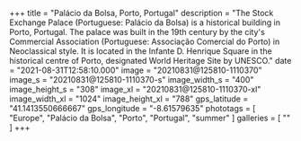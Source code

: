 +++
title = "Palácio da Bolsa, Porto, Portugal"
description = "The Stock Exchange Palace (Portuguese: Palácio da Bolsa) is a historical building in Porto, Portugal. The palace was built in the 19th century by the city's Commercial Association (Portuguese: Associação Comercial do Porto) in Neoclassical style. It is located in the Infante D. Henrique Square in the historical centre of Porto, designated World Heritage Site by UNESCO."
date = "2021-08-31T12:58:10.000"
image = "20210831@125810-1110370"
image_s = "20210831@125810-1110370-s"
image_width_s = "400"
image_height_s = "308"
image_xl = "20210831@125810-1110370-xl"
image_width_xl = "1024"
image_height_xl = "788"
gps_latitude = "41.1413550666667"
gps_longitude = "-8.61579635"
phototags = [ "Europe", "Palácio da Bolsa", "Porto", "Portugal", "summer" ]
galleries = [ "" ]
+++

